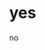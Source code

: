 <!DOCTYPE html>
<html>
<head>
<title>alanisyong12222</title>
</head>
<body>

<h1>yes</h1>
<p>no</p>

</body>
</html>
